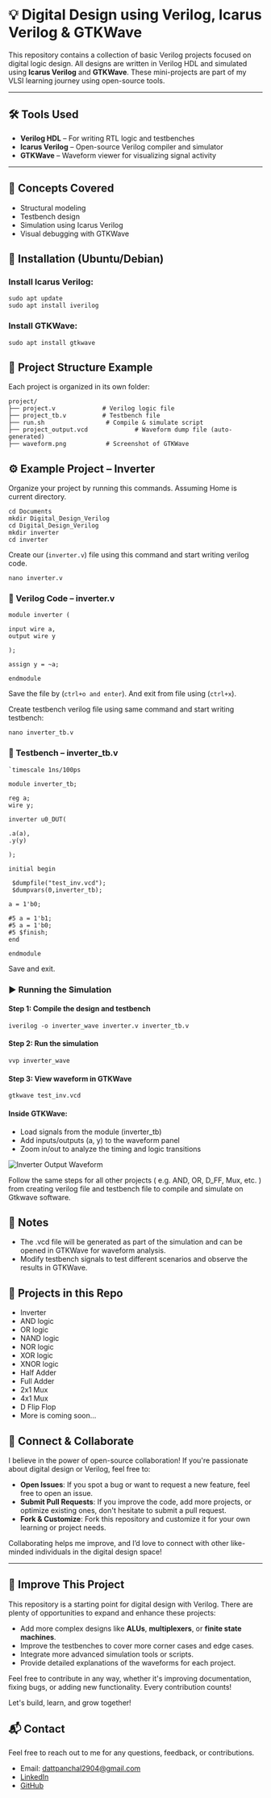 # 💡 Digital Design using Verilog, Icarus Verilog & GTKWave

This repository contains a collection of basic Verilog projects focused on digital logic design. All designs are written in Verilog HDL and simulated using **Icarus Verilog** and **GTKWave**. These mini-projects are part of my VLSI learning journey using open-source tools.

---

## 🛠️ Tools Used

- **Verilog HDL** – For writing RTL logic and testbenches
- **Icarus Verilog** – Open-source Verilog compiler and simulator
- **GTKWave** – Waveform viewer for visualizing signal activity

---

## 🧠 Concepts Covered
- Structural modeling
- Testbench design
- Simulation using Icarus Verilog
- Visual debugging with GTKWave

## 🔧 Installation (Ubuntu/Debian)

### Install Icarus Verilog:
```
sudo apt update
sudo apt install iverilog
```
### Install GTKWave:
```
sudo apt install gtkwave
```
## 📁 Project Structure Example
Each project is organized in its own folder:
```
project/
├── project.v             # Verilog logic file
├── project_tb.v          # Testbench file
├── run.sh                 # Compile & simulate script
├── project_output.vcd             # Waveform dump file (auto-generated)
├── waveform.png           # Screenshot of GTKWave 
```

## ⚙️ Example Project – Inverter

Organize your project by running this commands. Assuming Home is current directory. 

```
cd Documents
mkdir Digital_Design_Verilog
cd Digital_Design_Verilog
mkdir inverter
cd inverter
```
Create our (`inverter.v`) file using this command and start writing verilog code.

```
nano inverter.v
```

### 🔌 Verilog Code – inverter.v
```
module inverter (

input wire a,
output wire y

);

assign y = ~a;

endmodule
```
Save the file by (`ctrl+o and enter`). And exit from file using (`ctrl+x`).

Create testbench verilog file using same command and start writing testbench:
```
nano inverter_tb.v
```

### 🧪 Testbench – inverter_tb.v

```
`timescale 1ns/100ps 

module inverter_tb;

reg a;
wire y;

inverter u0_DUT(

.a(a),
.y(y)

);

initial begin

 $dumpfile("test_inv.vcd");
 $dumpvars(0,inverter_tb);

a = 1'b0;

#5 a = 1'b1;
#5 a = 1'b0;
#5 $finish;
end

endmodule

```

Save and exit.

### ▶️ Running the Simulation
#### Step 1: Compile the design and testbench
```
iverilog -o inverter_wave inverter.v inverter_tb.v
```
#### Step 2: Run the simulation
```
vvp inverter_wave
```
#### Step 3: View waveform in GTKWave
```
gtkwave test_inv.vcd
```
#### Inside GTKWave:

- Load signals from the module (inverter_tb)
- Add inputs/outputs (a, y) to the waveform panel
- Zoom in/out to analyze the timing and logic transitions

![Inverter Output Waveform](https://github.com/user-attachments/assets/e3ae64e7-2831-4886-ba67-6838db1c0faa)

Follow the same steps for all other projects ( e.g. AND, OR, D_FF, Mux, etc. ) from creating verilog file and testbench file to compile and simulate on Gtkwave software.

## 📌 Notes
- The .vcd file will be generated as part of the simulation and can be opened in GTKWave for waveform analysis.
- Modify testbench signals to test different scenarios and observe the results in GTKWave.

## 🤖 Projects in this Repo

- Inverter
- AND logic
- OR logic
- NAND logic
- NOR logic
- XOR logic
- XNOR logic
- Half Adder
- Full Adder
- 2x1 Mux
- 4x1 Mux
- D Flip Flop
- More is coming soon...

## 🤝 Connect & Collaborate

I believe in the power of open-source collaboration! If you're passionate about digital design or Verilog, feel free to:

- **Open Issues**: If you spot a bug or want to request a new feature, feel free to open an issue.
- **Submit Pull Requests**: If you improve the code, add more projects, or optimize existing ones, don't hesitate to submit a pull request.
- **Fork & Customize**: Fork this repository and customize it for your own learning or project needs.

Collaborating helps me improve, and I’d love to connect with other like-minded individuals in the digital design space!

---

## 🔧 Improve This Project

This repository is a starting point for digital design with Verilog. There are plenty of opportunities to expand and enhance these projects:

- Add more complex designs like **ALUs**, **multiplexers**, or **finite state machines**.
- Improve the testbenches to cover more corner cases and edge cases.
- Integrate more advanced simulation tools or scripts.
- Provide detailed explanations of the waveforms for each project.

Feel free to contribute in any way, whether it's improving documentation, fixing bugs, or adding new functionality. Every contribution counts!

Let's build, learn, and grow together!


## 📬 Contact
Feel free to reach out to me for any questions, feedback, or contributions.

- Email: dattpanchal2904@gmail.com
- [LinkedIn](https://www.linkedin.com/in/dattpanchal04/)
- [GitHub](https://github.com/DuttPanchal04)
